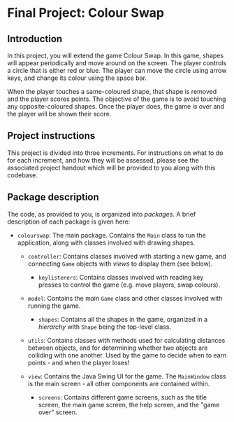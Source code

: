 # Final Project: Colour Swap

## Introduction

In this project, you will extend the game Colour Swap. In this game, shapes will appear periodically and move around on the screen. The player controls a circle that is either red or blue. The player can move the circle using arrow keys, and change its colour using the space bar.

When the player touches a same-coloured shape, that shape is removed and the player scores points. The objective of the game is to avoid touching any opposite-coloured shapes. Once the player does, the game is over and the player will be shown their score.

## Project instructions

This project is divided into three increments. For instructions on what to do for each increment, and how they will be assessed, please see the associated project handout which will be provided to you along with this codebase.

## Package description

The code, as provided to you, is organized into _packages_. A brief description of each package is given here:

- `colourswap`: The main package. Contains the `Main` class to run the application, along with classes involved with drawing shapes.

  - `controller`: Contains classes involved with starting a new game, and connecting `Game` objects with _views_ to display them (see below).
    - `keylisteners`: Contains classes involved with reading key presses to control the game (e.g. move players, swap colours).

  - `model`: Contains the main `Game` class and other classes involved with running the game.
    - `shapes`: Contains all the shapes in the game, organized in a _hierarchy_ with `Shape` being the top-level class.

  - `utils`: Contains classes with methods used for calculating distances between objects, and for determining whether two objects are colliding with one another. Used by the game to decide when to earn points - and when the player loses!

  - `view`: Contains the Java Swing UI for the game. The `MainWindow` class is the main screen - all other components are contained within.
    - `screens`: Contains different game screens, such as the title screen, the main game screen, the help screen, and the "game over" screen.
